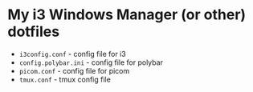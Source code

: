 # My i3 Windows Manager (or other) dotfiles

- `i3config.conf` - config file for i3
- `config.polybar.ini` - config file for polybar
- `picom.conf` - config file for picom
- `tmux.conf` - tmux config file
